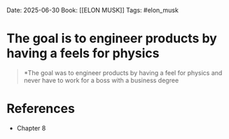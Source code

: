 Date: 2025-06-30
Book: [[ELON MUSK]]
Tags: #elon_musk 
# The goal is to engineer products by having a feels for physics

>*The goal was to engineer products by having a feel for physics and never have to work for a boss with a business degree 

# References
- Chapter 8